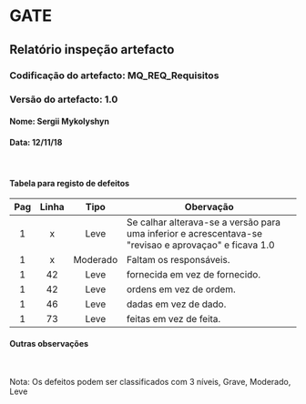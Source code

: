 # GATE
## Relatório inspeção artefacto
### Codificação do artefacto: MQ_REQ_Requisitos
### Versão do artefacto: 1.0
#### Nome: Sergii Mykolyshyn	
#### Data: 12/11/18

</br>

#### Tabela para registo de defeitos
|Pag|Linha|Tipo|Obervação
|:---:|:---:|:---:|---
|1|x|Leve|Se calhar alterava-se a versão para uma inferior e acrescentava-se "revisao e aprovaçao" e ficava 1.0
|1|x|Moderado|Faltam os responsáveis.
|1|42|Leve|fornecida em vez de fornecido.
|1|42|Leve|ordens em vez de ordem.
|1|46|Leve|dadas em vez de dado.
|1|73|Leve|feitas em vez de feita.
#### Outras observações

</br>

Nota: Os defeitos podem ser classificados com 3 níveis, Grave, Moderado, Leve